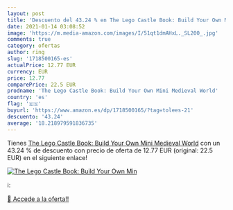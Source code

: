 ```yaml
---
layout: post
title: 'Descuento del 43.24 % en The Lego Castle Book: Build Your Own Min'
date: 2021-01-14 03:08:52
image: 'https://m.media-amazon.com/images/I/51qt1dmAHxL._SL200_.jpg'
comments: true
category: ofertas
author: ring
slug: '1718500165-es'
actualPrice: 12.77 EUR
currency: EUR
price: 12.77
comparePrice: 22.5 EUR
prodname: 'The Lego Castle Book: Build Your Own Mini Medieval World'
country: 'es'
flag: '🇪🇸'
buyurl: 'https://www.amazon.es/dp/1718500165/?tag=tolees-21'
descuento: '43.24'
average: '18.218979591836735'
---
```


Tienes [The Lego Castle Book: Build Your Own Mini Medieval World](https://www.amazon.es/dp/1718500165/?tag=tolees-21) con un 43.24 % de descuento con precio de oferta de 12.77 EUR (original: 22.5 EUR) en el siguiente enlace!

[![The Lego Castle Book: Build Your Own Min](https://m.media-amazon.com/images/I/51qt1dmAHxL._SL200_.jpg)](https://www.amazon.es/dp/1718500165/?tag=tolees-21)

ℹ️:


[🛒 Accede a la oferta!!](https://www.amazon.es/dp/1718500165/?tag=tolees-21)
